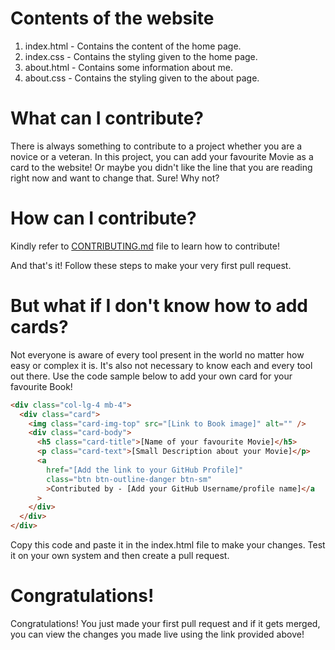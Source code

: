 # Contents of the website

1. index.html - Contains the content of the home page.
2. index.css - Contains the styling given to the home page.
3. about.html - Contains some information about me.
4. about.css - Contains the styling given to the about page.


# What can I contribute?

There is always something to contribute to a project whether you are a novice or a veteran. In this project, you can add your favourite Movie as a card to the website! Or maybe you didn't like the line that you are reading right now and want to change that. Sure! Why not?

# How can I contribute?
Kindly refer to [CONTRIBUTING.md](https://github.com/Anikkkkettt/MovieHub/blob/master/Contributing.md) file to learn how to contribute!

And that's it!
Follow these steps to make your very first pull request.

# But what if I don't know how to add cards?

Not everyone is aware of every tool present in the world no matter how easy or complex it is. It's also not necessary to know each and every tool out there. Use the code sample below to add your own card for your favourite Book!

```html
<div class="col-lg-4 mb-4">
  <div class="card">
    <img class="card-img-top" src="[Link to Book image]" alt="" />
    <div class="card-body">
      <h5 class="card-title">[Name of your favourite Movie]</h5>
      <p class="card-text">[Small Description about your Movie]</p>
      <a
        href="[Add the link to your GitHub Profile]"
        class="btn btn-outline-danger btn-sm"
        >Contributed by - [Add your GitHub Username/profile name]</a
      >
    </div>
  </div>
</div>
```

Copy this code and paste it in the index.html file to make your changes. Test it on your own system and then create a pull request.

# Congratulations!

Congratulations! You just made your first pull request and if it gets merged, you can view the changes you made live using the link provided above!
